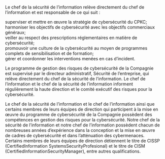 Le chef de la sécurité de l’information relève directement du chef de l’information et est responsable de ce qui suit :  

superviser et mettre en œuvre la stratégie de cybersécurité du CPKC;   
harmoniser les objectifs de cybersécurité avec les objectifs commerciaux généraux;   
veiller au respect des prescriptions réglementaires en matière de cybersécurité;   
promouvoir une culture de la cybersécurité au moyen de programmes complets de sensibilisation et de formation;   
gérer et coordonner les interventions menées en cas d’incident.  

Le programme de gestion des risques de cybersécurité de la Compagnie est supervisé par le directeur administratif, Sécurité de l’entreprise, qui relève directement du chef de la sécurité de l’information. Le chef de l’information et le chef de la sécurité de l’information informent régulièrement la haute direction et le comité exécutif des risques pour la cybersécurité.  

Le chef de la sécurité de l’information et le chef de l’information ainsi que certains membres de leurs équipes de direction qui participent à la mise en œuvre du programme de cybersécurité de la Compagnie possèdent des compétences en gestion des risques pour la cybersécurité. Notre chef de la sécurité de l’information et notre chef de l’information possèdent chacun de nombreuses années d’expérience dans la conception et la mise en œuvre de cadres de cybersécurité et dans l’atténuation des cybermenaces. Certains membres de leurs équipes de direction détiennent le titre de CISSP (CertifiedInformation SystemsSecurityProfesional) et le titre de CISM (CertifiedInformationSecurityManager), entre autres qualifications.  
